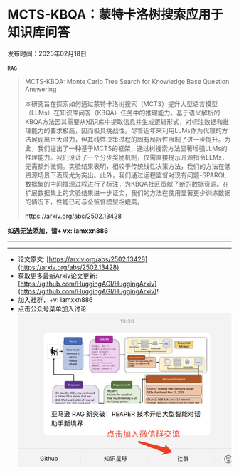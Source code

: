 # MCTS-KBQA：蒙特卡洛树搜索应用于知识库问答
发布时间：2025年02月18日

`RAG`
> MCTS-KBQA: Monte Carlo Tree Search for Knowledge Base Question Answering
>
> 本研究旨在探索如何通过蒙特卡洛树搜索（MCTS）提升大型语言模型（LLMs）在知识库问答（KBQA）任务中的推理能力。基于语义解析的KBQA方法因其需要从知识库中提取信息并生成逻辑形式，对标注数据和推理能力的要求极高，因而极具挑战性。尽管近年来利用LLMs作为代理的方法展现出巨大潜力，但其线性决策过程的固有局限性限制了进一步提升。为此，我们提出了一种基于MCTS的框架，通过树搜索方法显著增强LLMs的推理能力。我们设计了一个分步奖励机制，仅需直接提示开源指令LLMs，无需额外微调。实验结果表明，相较于传统线性决策方法，我们的方法在低资源场景下表现尤为突出。此外，我们通过远程监督对现有问题-SPARQL数据集的中间推理过程进行了标注，为KBQA社区贡献了新的数据资源。在扩展数据集上的实验结果进一步证实，我们的方法在使用显著更少训练数据的情况下，性能已可与全监督模型相媲美。
>
> https://arxiv.org/abs/2502.13428

**如遇无法添加，请+ vx: iamxxn886**
<hr />


<hr />

- 论文原文: [https://arxiv.org/abs/2502.13428](https://arxiv.org/abs/2502.13428)
- 获取更多最新Arxiv论文更新: [https://github.com/HuggingAGI/HuggingArxiv](https://github.com/HuggingAGI/HuggingArxiv)!
- 加入社群，+v: iamxxn886
- 点击公众号菜单加入讨论
![](https://raw.githubusercontent.com/HuggingAGI/wx_assets/main/2024/07/31/1722434818326-94339e92-22f1-4472-9d27-fed232f70b5d.jpeg)